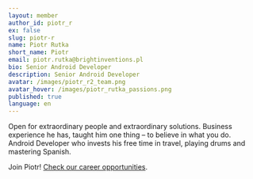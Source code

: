 ```yaml
---
layout: member
author_id: piotr_r
ex: false
slug: piotr-r
name: Piotr Rutka
short_name: Piotr
email: piotr.rutka@brightinventions.pl
bio: Senior Android Developer
description: Senior Android Developer
avatar: /images/piotr_r2_team.png
avatar_hover: /images/piotr_rutka_passions.png
published: true
language: en
---
```

Open for extraordinary people and extraordinary solutions. Business experience he has, taught him one thing – to believe in what you do. Android Developer who invests his free time in travel, playing drums and mastering Spanish. 

Join Piotr! [Check our career opportunities](/career).
